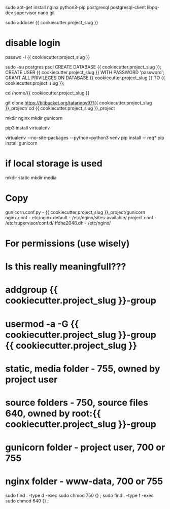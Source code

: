sudo apt-get install nginx python3-pip postgresql postgresql-client libpq-dev supervisor nano git

sudo adduser {{ cookiecutter.project_slug }}
# disable login
passwd -l {{ cookiecutter.project_slug }}

sudo -su postgres psql 
CREATE DATABASE {{ cookiecutter.project_slug }};
CREATE USER {{ cookiecutter.project_slug }} WITH PASSWORD 'password';
GRANT ALL PRIVILEGES ON DATABASE {{ cookiecutter.project_slug }} TO {{ cookiecutter.project_slug }};

cd /home/{{ cookiecutter.project_slug }}

git clone https://bitbucket.org/tatarinov97/{{ cookiecutter.project_slug }}_project/
cd {{ cookiecutter.project_slug }}_project

mkdir nginx
mkdir gunicorn

pip3 install virtualenv

virtualenv --no-site-packages --python=python3 venv
pip install -r req*
pip install gunicorn

# if local storage is used
mkdir static
mkdir media

# Copy
gunicorn.conf.py - {{ cookiecutter.project_slug }}_project/gunicorn
nginx.conf - etc/nginx
default - /etc/nginx/sites-available/
project.conf - /etc/supervisor/conf.d/
ffdhe2048.dh - /etc/nginx/

# For permissions (use wisely)
# Is this really meaningfull???
#
# addgroup {{ cookiecutter.project_slug }}-group
# usermod -a -G {{ cookiecutter.project_slug }}-group {{ cookiecutter.project_slug }}
# static, media folder - 755, owned by project user
# source folders - 750, source files 640, owned by root:{{ cookiecutter.project_slug }}-group
# gunicorn folder - project user, 700 or 755
# nginx folder - www-data, 700 or 755

sudo find . -type d -exec sudo chmod 750 {} \;
sudo find . -type f -exec sudo chmod 640 {} \;

